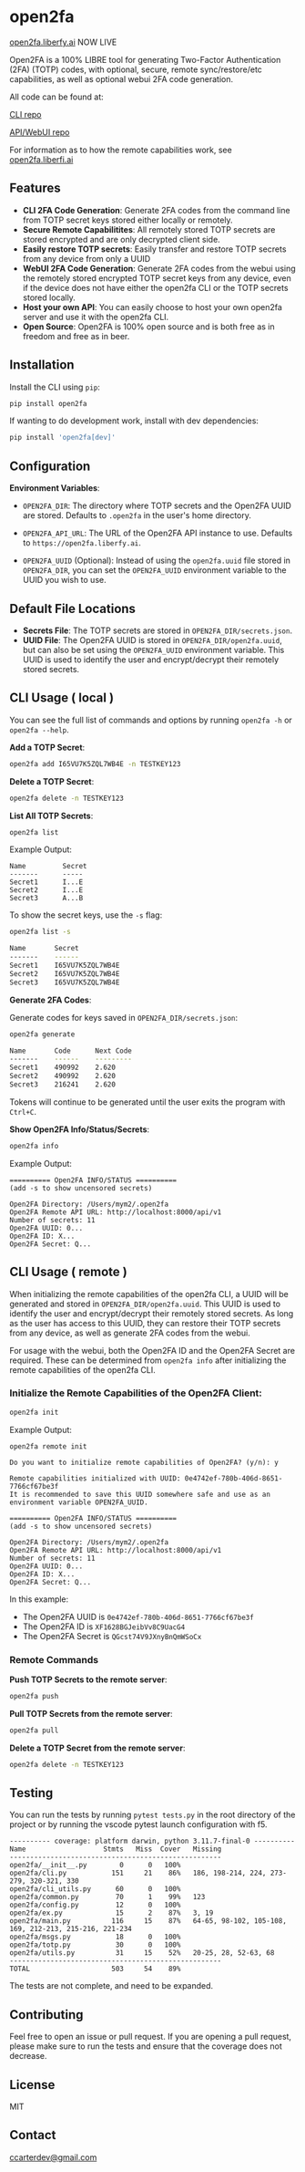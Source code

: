 # open2fa

[open2fa.liberfy.ai](https://open2fa.liberfy.ai) NOW LIVE

Open2FA is a 100% LIBRE tool for generating Two-Factor Authentication (2FA) (TOTP) codes, with optional, secure, remote sync/restore/etc capabilities, as well as optional webui 2FA code generation.

All code can be found at:

[CLI repo](https://github.com/cc-d/open2fa)

[API/WebUI repo](https://github.com/cc-d/open2fa-server)

For information as to how the remote capabilities work, see [open2fa.liberfi.ai](https://open2fa.liberfy.ai)

## Features

- **CLI 2FA Code Generation**: Generate 2FA codes from the command line from TOTP secret keys stored either locally or remotely.
- **Secure Remote Capabilitites**: All remotely stored TOTP secrets are stored encrypted and are only decrypted client side.
- **Easily restore TOTP secrets**: Easily transfer and restore TOTP secrets from any device from only a UUID
- **WebUI 2FA Code Generation**: Generate 2FA codes from the webui using the remotely stored encrypted TOTP secret keys from any device, even if the device does not have either the open2fa CLI or the TOTP secrets stored locally.
- **Host your own API**: You can easily choose to host your own open2fa server and use it with the open2fa CLI.
- **Open Source**: Open2FA is 100% open source and is both free as in freedom and free as in beer.

## Installation

Install the CLI using `pip`:

```bash
pip install open2fa
```

If wanting to do development work, install with dev dependencies:

```bash
pip install 'open2fa[dev]'
```

## Configuration

**Environment Variables**:

- `OPEN2FA_DIR`: The directory where TOTP secrets and the Open2FA UUID are stored. Defaults to `.open2fa` in the user's home directory.

- `OPEN2FA_API_URL`: The URL of the Open2FA API instance to use. Defaults to `https://open2fa.liberfy.ai`.

- `OPEN2FA_UUID` (Optional): Instead of using the `open2fa.uuid` file stored in `OPEN2FA_DIR`, you can set the `OPEN2FA_UUID` environment variable to the UUID you wish to use.

## Default File Locations

- **Secrets File**: The TOTP secrets are stored in `OPEN2FA_DIR/secrets.json`.
- **UUID File**: The Open2FA UUID is stored in `OPEN2FA_DIR/open2fa.uuid`, but can also be set using the `OPEN2FA_UUID` environment variable. This UUID is used to identify the user and encrypt/decrypt their remotely stored secrets.

## CLI Usage ( local )

You can see the full list of commands and options by running `open2fa -h` or `open2fa --help`.

**Add a TOTP Secret**:

```bash
open2fa add I65VU7K5ZQL7WB4E -n TESTKEY123
```

**Delete a TOTP Secret**:

```bash
open2fa delete -n TESTKEY123
```

**List All TOTP Secrets**:

```bash
open2fa list
```

Example Output:

```
Name         Secret
-------      -----
Secret1      I...E
Secret2      I...E
Secret3      A...B
```

To show the secret keys, use the `-s` flag:

```bash
open2fa list -s

Name       Secret
-------    ------
Secret1    I65VU7K5ZQL7WB4E
Secret2    I65VU7K5ZQL7WB4E
Secret3    I65VU7K5ZQL7WB4E
```

**Generate 2FA Codes**:

Generate codes for keys saved in `OPEN2FA_DIR/secrets.json`:

```bash
open2fa generate

Name       Code      Next Code
-------    ------    ---------
Secret1    490992    2.620
Secret2    490992    2.620
Secret3    216241    2.620
```

Tokens will continue to be generated until the user exits the program with `Ctrl+C`.

**Show Open2FA Info/Status/Secrets**:

```bash
open2fa info
```

Example Output:

```
========== Open2FA INFO/STATUS ==========
(add -s to show uncensored secrets)

Open2FA Directory: /Users/mym2/.open2fa
Open2FA Remote API URL: http://localhost:8000/api/v1
Number of secrets: 11
Open2FA UUID: 0...
Open2FA ID: X...
Open2FA Secret: Q...
```

## CLI Usage ( remote )

When initializing the remote capabilities of the open2fa CLI, a UUID will be generated and stored in `OPEN2FA_DIR/open2fa.uuid`. This UUID is used to identify the user and encrypt/decrypt their remotely stored secrets. As long as the user has access to this UUID, they can restore their TOTP secrets from any device, as well as generate 2FA codes from the webui.

For usage with the webui, both the Open2FA ID and the Open2FA Secret are required. These can be determined from `open2fa info` after initializing the remote capabilities of the open2fa CLI.

### **Initialize the Remote Capabilities of the Open2FA Client**:

```bash
open2fa init
```

Example Output:

```
open2fa remote init

Do you want to initialize remote capabilities of Open2FA? (y/n): y

Remote capabilities initialized with UUID: 0e4742ef-780b-406d-8651-7766cf67be3f
It is recommended to save this UUID somewhere safe and use as an environment variable OPEN2FA_UUID.

========== Open2FA INFO/STATUS ==========
(add -s to show uncensored secrets)

Open2FA Directory: /Users/mym2/.open2fa
Open2FA Remote API URL: http://localhost:8000/api/v1
Number of secrets: 11
Open2FA UUID: 0...
Open2FA ID: X...
Open2FA Secret: Q...
```

In this example:

- The Open2FA UUID is `0e4742ef-780b-406d-8651-7766cf67be3f`
- The Open2FA ID is `XF1628BGJeibVv8C9UacG4`
- The Open2FA Secret is `QGcst74V9JXnyBnQmWSoCx`

### Remote Commands

**Push TOTP Secrets to the remote server**:

```bash
open2fa push
```

**Pull TOTP Secrets from the remote server**:

```bash
open2fa pull
```

**Delete a TOTP Secret from the remote server**:

```bash
open2fa delete -n TESTKEY123
```

## Testing

You can run the tests by running `pytest tests.py` in the root directory of the project
or by running the vscode pytest launch configuration with f5.

```
---------- coverage: platform darwin, python 3.11.7-final-0 ----------
Name                   Stmts   Miss  Cover   Missing
----------------------------------------------------
open2fa/__init__.py        0      0   100%
open2fa/cli.py           151     21    86%   186, 198-214, 224, 273-279, 320-321, 330
open2fa/cli_utils.py      60      0   100%
open2fa/common.py         70      1    99%   123
open2fa/config.py         12      0   100%
open2fa/ex.py             15      2    87%   3, 19
open2fa/main.py          116     15    87%   64-65, 98-102, 105-108, 169, 212-213, 215-216, 221-234
open2fa/msgs.py           18      0   100%
open2fa/totp.py           30      0   100%
open2fa/utils.py          31     15    52%   20-25, 28, 52-63, 68
----------------------------------------------------
TOTAL                    503     54    89%
```

The tests are not complete, and need to be expanded.

## Contributing

Feel free to open an issue or pull request. If you are opening a pull request, please make sure to run the tests and ensure that the coverage does not decrease.

## License

MIT

## Contact

ccarterdev@gmail.com
